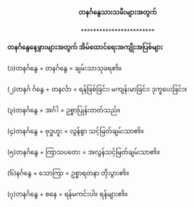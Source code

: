 <h4 style="text-align:center">တနင်္ဂနွေသားသမီးများအတွက်</h4>
<p style="text-align:center">************************</p>
<strong>တနင်္ဂနွေနေ့ဖွားများအတွက် အိမ်ထောင်ရေးအကျိုးအပြစ်များ</strong><br>
<br>
(၁)တနင်္ဂနွေ + တနင်္ဂနွေ = ချမ်းသာသုခရ၏။
<br><br>
(၂)တနင်္ဂ င်္ဂနွေ + တနင်္လာ = ရန်ဖြစ်ခြင်း၊ မကျန်းမာခြင်း၊ ဒုက္ခပေးခြင်း။
<br><br>
(၃)တနင်္ဂနွေ + အင်္ဂါ = ဥစ္စာပြုန်းတတ်သည်။
<br><br>
(၄)တနင်္ဂနွေ + ဗုဒ္ဓဟူး = လွန်စွာ သင့်မြတ်ချမ်းသာ၏။
<br><br>
(၅)တနင်္ဂနွေ + ကြာသပတေး = အလွန်သင့်မြတ်ချမ်းသာ၏။
<br><br>
(၆)နင်္ဂနွေ + သောကြာ = ဥစ္စာရတနာ တိုးပွား၏။ 
<br><br>
(၇)တနင်္ဂနွေ + စနေ = ရန်မကင်းပါ။ ရန်များ၏။